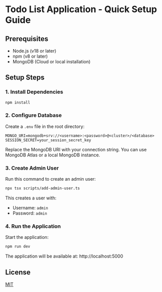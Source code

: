 # Todo List Application - Quick Setup Guide

## Prerequisites

- Node.js (v18 or later)
- npm (v8 or later)
- MongoDB (Cloud or local installation)

## Setup Steps

### 1. Install Dependencies

```bash
npm install
```

### 2. Configure Database

Create a `.env` file in the root directory:

```
MONGO_URI=mongodb+srv://<username>:<password>@<cluster>/<database>
SESSION_SECRET=your_session_secret_key
```

Replace the MongoDB URI with your connection string. You can use MongoDB Atlas or a local MongoDB instance.

### 3. Create Admin User

Run this command to create an admin user:

```bash
npx tsx scripts/add-admin-user.ts
```

This creates a user with:
- Username: `admin`
- Password: `admin`

### 4. Run the Application

Start the application:

```bash
npm run dev
```

The application will be available at: http://localhost:5000

## License

[MIT](LICENSE)